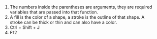 1. The numbers inside the parentheses are arguments, they are required variables that are passed into that function.
2. A fill is the color of a shape, a stroke is the outline of that shape. A stroke can be thick or thin and can also have a color.
3. Ctrl + Shift + J
4. F12
